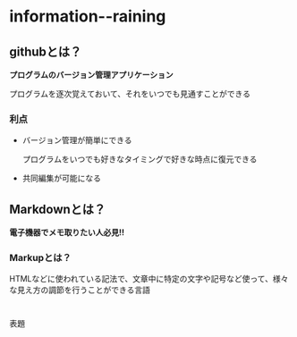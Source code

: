 # information--raining

## githubとは？

**プログラムのバージョン管理アプリケーション**

プログラムを逐次覚えておいて、それをいつでも見通すことができる


### 利点
* バージョン管理が簡単にできる

    プログラムをいつでも好きなタイミングで好きな時点に復元できる


* 共同編集が可能になる
## Markdownとは？

**電子機器でメモ取りたい人必見!!**

### Markupとは？

HTMLなどに使われている記法で、文章中に特定の文字や記号など使って、様々な見え方の調節を行うことができる言語



<h1> </h1>表題
